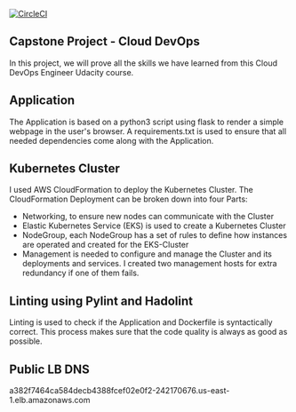 [![CircleCI](https://dl.circleci.com/status-badge/img/gh/itjosephchung/udacity-cloud-devops-engineer-capstone/tree/main.svg?style=svg)](https://dl.circleci.com/status-badge/redirect/gh/itjosephchung/udacity-cloud-devops-engineer-capstone/tree/main)

## Capstone Project - Cloud DevOps
In this project, we will prove all the skills we have learned from this Cloud DevOps Engineer Udacity course.

## Application
The Application is based on a python3 script using flask to render a simple webpage in the user's browser. A requirements.txt is used to ensure that all needed dependencies come along with the Application.

## Kubernetes Cluster
I used AWS CloudFormation to deploy the Kubernetes Cluster. The CloudFormation Deployment can be broken down into four Parts:

* Networking, to ensure new nodes can communicate with the Cluster
* Elastic Kubernetes Service (EKS) is used to create a Kubernetes Cluster
* NodeGroup, each NodeGroup has a set of rules to define how instances are operated and created for the EKS-Cluster
* Management is needed to configure and manage the Cluster and its deployments and services. I created two management hosts for extra redundancy if one of them fails.

## Linting using Pylint and Hadolint
Linting is used to check if the Application and Dockerfile is syntactically correct. This process makes sure that the code quality is always as good as possible.

## Public LB DNS
a382f7464ca584decb4388fcef02e0f2-242170676.us-east-1.elb.amazonaws.com
